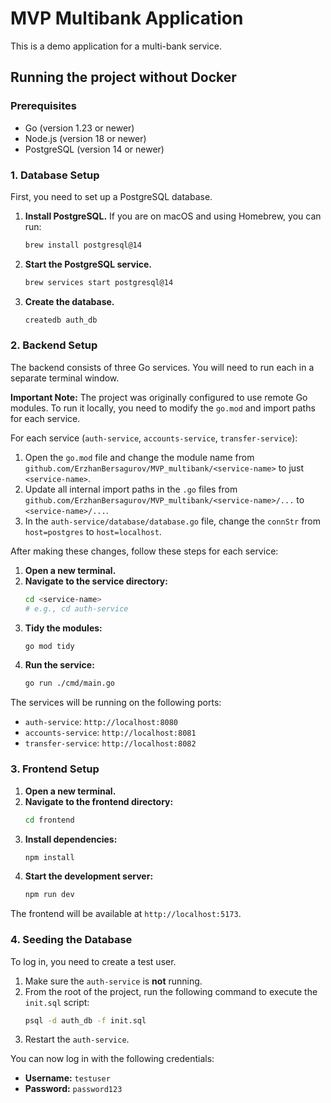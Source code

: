# MVP Multibank Application

This is a demo application for a multi-bank service.

## Running the project without Docker

### Prerequisites

*   Go (version 1.23 or newer)
*   Node.js (version 18 or newer)
*   PostgreSQL (version 14 or newer)

### 1. Database Setup

First, you need to set up a PostgreSQL database.

1.  **Install PostgreSQL.**
    If you are on macOS and using Homebrew, you can run:
    ```bash
    brew install postgresql@14
    ```

2.  **Start the PostgreSQL service.**
    ```bash
    brew services start postgresql@14
    ```

3.  **Create the database.**
    ```bash
    createdb auth_db
    ```

### 2. Backend Setup

The backend consists of three Go services. You will need to run each in a separate terminal window.

**Important Note:** The project was originally configured to use remote Go modules. To run it locally, you need to modify the `go.mod` and import paths for each service.

For each service (`auth-service`, `accounts-service`, `transfer-service`):

1.  Open the `go.mod` file and change the module name from `github.com/ErzhanBersagurov/MVP_multibank/<service-name>` to just `<service-name>`.
2.  Update all internal import paths in the `.go` files from `github.com/ErzhanBersagurov/MVP_multibank/<service-name>/...` to `<service-name>/...`.
3.  In the `auth-service/database/database.go` file, change the `connStr` from `host=postgres` to `host=localhost`.

After making these changes, follow these steps for each service:

1.  **Open a new terminal.**
2.  **Navigate to the service directory:**
    ```bash
    cd <service-name> 
    # e.g., cd auth-service
    ```
3.  **Tidy the modules:**
    ```bash
    go mod tidy
    ```
4.  **Run the service:**
    ```bash
    go run ./cmd/main.go
    ```

The services will be running on the following ports:
*   `auth-service`: `http://localhost:8080`
*   `accounts-service`: `http://localhost:8081`
*   `transfer-service`: `http://localhost:8082`

### 3. Frontend Setup

1.  **Open a new terminal.**
2.  **Navigate to the frontend directory:**
    ```bash
    cd frontend
    ```
3.  **Install dependencies:**
    ```bash
    npm install
    ```
4.  **Start the development server:**
    ```bash
    npm run dev
    ```
The frontend will be available at `http://localhost:5173`.

### 4. Seeding the Database

To log in, you need to create a test user.

1.  Make sure the `auth-service` is **not** running.
2.  From the root of the project, run the following command to execute the `init.sql` script:
    ```bash
    psql -d auth_db -f init.sql
    ```
3.  Restart the `auth-service`.

You can now log in with the following credentials:
*   **Username:** `testuser`
*   **Password:** `password123`